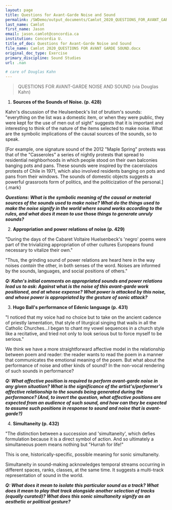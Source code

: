 ```yaml
---
layout: page
title: Questions for Avant-Garde Noise and Sound
permalink: /SWDemo/output_documents/Camlot_2020_QUESTIONS_FOR_AVANT_GARDE_SOUND.html
last_name: Camlot
first_name: Jason
email: jason.camlot@concordia.ca
institution: Concordia U.
title_of_doc: Questions for Avant-Garde Noise and Sound
file_name: Camlot 2020_QUESTIONS FOR AVANT GARDE SOUND.docx
original_doc_type: Exercise
primary_discipline: Sound Studies
url: .nan

# care of Douglas Kahn
---
```

> QUESTIONS FOR AVANT-GARDE NOISE AND SOUND (via Douglas Kahn)

1.  **Sources of the Sounds of Noise. (p. 428)**

Kahn's discussion of the Heulsenbeck's list of brutism's sounds:
"everything on the list was a domestic item, or when they were public,
they were kept for the use of men out of sight" suggests that it is
important and interesting to think of the nature of the items selected
to make noise. What are the symbolic implications of the causal sources
of the sounds, so to speak.

[For example, one signature sound of the 2012 "Maple Spring" protests
was that of the \"Casseroles\" a series of nightly protests that spread
to residential neighborhoods in which people stood on their own
balconies banging pots and pans. These sounds were inspired by
the cacerolazos protests of Chile in 1971, which also involved residents
banging on pots and pans from their windows. The sounds of domestic
objects suggests a powerful grassroots form of politics, and the
politicization of the personal.]{.mark}

***Questions: What is the symbolic meaning of the causal or material
sources of the sounds used to make noise? What do the things used to
make the noise signify in the world where sound works according to the
rules, and what does it mean to use* those *things to generate unruly
sounds?***

2.  **Appropriation and power relations of noise (p. 429)**

"During the days of the Cabaret Voltaire Huelsenbeck's 'negro' poems
were part of the trivializing appropriation of other cultures Europeans
found necessary to vitalize their own."

"Thus, the grinding sound of power relations are heard here in the way
noises *contain* the other, in both senses of the word. Noises are
informed by the sounds, languages, and social positions of others."

***Q: Kahn's initial comments on appropriated sounds and power relations
lead us to ask: Against* what *is the noise of this avant-garde work
positioned, and at whose expense? What power is attacked by this noise,
and whose power is appropriated by the gesture of sonic attack?***

3.  **Hugo Ball's performance of Edenic language (p. 431)**

"I noticed that my voice had no choice but to take on the ancient
cadence of priestly lamentation, that style of liturgical singing that
wails in all the Catholic Churches...I began to chant my vowel sequences
in a church style like a recitative, and tried not only to look serious
but to force myself to be serious."

We think we have a more straightforward affective model in the
relationship between poem and reader: the reader wants to read the poem
in a manner that communicates the emotional meaning of the poem. But
what about the performance of noise and other kinds of sound? In the
non-vocal rendering of such sounds in performance?

***Q: What affective position is required to perform avant-garde noise
in any given situation? What is the significance of the
artist's/performer's affective relationship to the sounds being
generated during the performance? (And, to invert the question, what
affective positions are expected from an audience of such sound, and how
can they be expected to assume such positions in response to sound and
noise that is avant-garde?)***

4.  **Simultaneity (p. 432)**

"The distinction between a succession and 'simultaneity', which defies
formulation because it is a direct symbol of action. And so ultimately a
simultaneous poem means nothing but "Hurrah for life!"

This is one, historically-specific, possible meaning for sonic
simultaneity.

Simultaneity in sound-making acknowledges temporal streams occurring in
different spaces, ranks, classes, at the same time. It suggests a
multi-track representation of sound in the world.

***Q: What does it mean to isolate this particular sound as a track?
What does it mean to play that track alongside another selection of
tracks (equally curated)? What does this sonic simultaneity signify as
an aesthetic or political gesture?***
